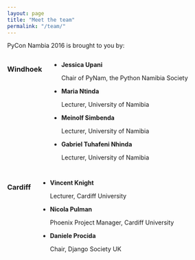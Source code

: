```yaml
---
layout: page
title: "Meet the team"
permalink: "/team/"
---
```

PyCon Nambia 2016 is brought to you by:

<div class="row">
  <div class="large-6 columns">
    <h3>Windhoek</h3>
    <ul>
      <li>
        <strong>Jessica Upani</strong>
        <p>Chair of PyNam, the Python Namibia Society</p>
      </li>
      <li>
        <strong>Maria Ntinda</strong>
        <p>Lecturer, University of Namibia</p>
      </li>
      <li>
        <strong>Meinolf Simbenda</strong>
        <p>Lecturer, University of Namibia</p>
      </li>
      <li>
        <strong>Gabriel Tuhafeni Nhinda</strong>
        <p>Lecturer, University of Namibia</p>
      </li>
    </ul>
  </div>
  <div class="large-6 columns">
    <h3>Cardiff</h3>
    <ul>
      <li>
        <strong>Vincent Knight</strong>
        <p>Lecturer, Cardiff University</p>
      </li>
      <li>
        <strong>Nicola Pulman</strong>
        <p>Phoenix Project Manager, Cardiff University</p>
      </li>
      <li>
        <strong>Daniele Procida</strong>
        <p>Chair, Django Society UK</p>
      </li>
    </ul>
  </div>

</div>